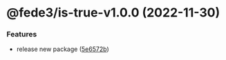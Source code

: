 # @fede3/is-true-v1.0.0 (2022-11-30)


### Features

* release new package ([5e6572b](https://github.com/fedeaviles/workspace-sample/commit/5e6572b5a08f5baf5e4807f61da503be4c55d9b1))
